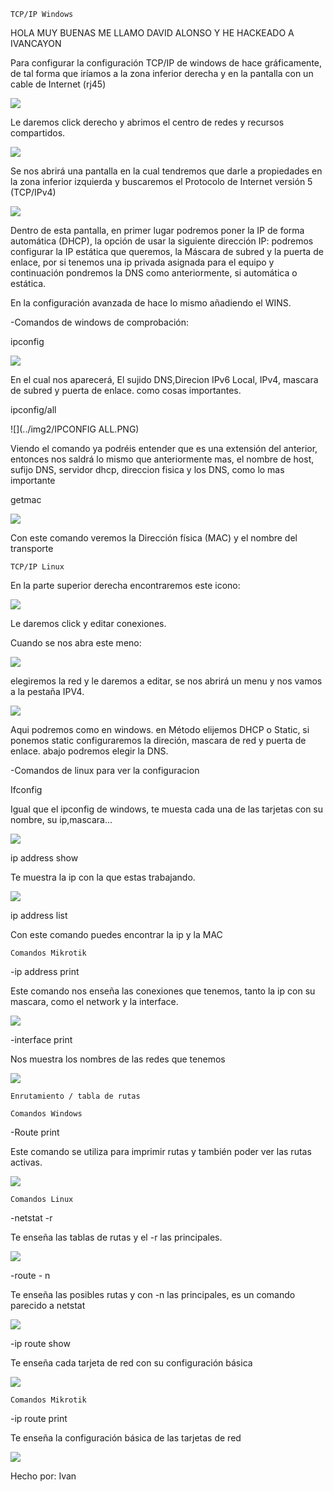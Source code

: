 ﻿	TCP/IP Windows
HOLA MUY BUENAS ME LLAMO DAVID ALONSO Y HE HACKEADO A IVANCAYON



Para configurar la configuración TCP/IP de windows de hace gráficamente, de tal forma que iríamos a la zona inferior derecha y en la pantalla con un cable de Internet (rj45)

![](../img2/portatilctcpi.PNG)


Le daremos click derecho y abrimos el centro de redes y recursos compartidos.

![](../img2/IPCONFIG.PNG)

Se nos abrirá una pantalla en la cual tendremos que darle a propiedades en la zona inferior izquierda y buscaremos el Protocolo de Internet versión 5 (TCP/IPv4)


![](../img2/IPv4.PNG)

Dentro de esta pantalla, en primer lugar podremos poner la IP de forma automática (DHCP), la opción de usar la siguiente dirección IP: podremos configurar la IP estática que queremos, la Máscara de subred y la puerta de enlace, por si tenemos una ip privada asignada para el equipo y continuación pondremos la DNS como anteriormente, si automática o estática.

En la configuración avanzada de hace lo mismo añadiendo el WINS.

-Comandos de windows de comprobación:

ipconfig

![](../img2/IPCONFIG.PNG)

En el cual nos aparecerá, El sujido  DNS,Direcion IPv6 Local, IPv4, mascara de subred y puerta de enlace. como cosas importantes.

ipconfig/all

![](../img2/IPCONFIG ALL.PNG)

Viendo el comando ya podréis entender que es una extensión del anterior, entonces nos saldrá lo mismo que anteriormente mas, el nombre de host, sufijo DNS, servidor dhcp, direccion fisica y los DNS, como lo mas importante

getmac

![](../img2/getmac.PNG)

Con este comando veremos la Dirección física (MAC) y el nombre del transporte 

	TCP/IP Linux

En la parte superior derecha encontraremos este icono:

![](../img2/linuxx.PNG)

Le daremos click  y editar conexiones.

Cuando se nos abra este meno:

![](../img2/linuxconexiones.PNG)

elegiremos la red y le daremos a editar, se nos abrirá un menu y nos vamos a la pestaña IPV4.

![](../img2/editarconexio.PNG)

Aqui podremos como en windows. en Método elijemos DHCP o Static, si ponemos static configuraremos la direción, mascara de red y puerta de enlace. abajo podremos elegir la DNS.

-Comandos de linux para ver la configuracion


Ifconfig

Igual que el ipconfig de windows, te muesta cada una de las tarjetas con su nombre, su ip,mascara...

![](../img2/ifconfig.PNG)

ip address show

Te muestra la ip con la que estas trabajando.

![](../img2/ipaddress.PNG)

ip address list

Con este comando puedes encontrar la ip y la MAC


	Comandos Mikrotik

-ip address print

Este comando nos enseña las conexiones que tenemos, tanto la ip con su mascara, como el network y la interface.

![](../img2/ipaddresprint.PNG)

-interface print 

Nos muestra los nombres de las redes que tenemos

![](../img2/interfaceprint.PNG)


	Enrutamiento / tabla de rutas	

	Comandos Windows

-Route print

Este comando se utiliza para imprimir rutas y también poder ver las rutas activas.

![](../img2/routeprint.PNG)

	Comandos Linux

-netstat -r

Te enseña las tablas de rutas y el -r las principales.

![](../img2/netstatr.PNG)

-route - n

Te enseña las posibles rutas y con -n las principales, es un comando parecido a netstat


![](../img2/routen.PNG)


-ip route show

Te enseña cada tarjeta de red con su configuración básica

![](../img2/iprouteshowlinux.PNG)

	Comandos Mikrotik

-ip route print 

Te enseña la configuración básica de las tarjetas de red

![](../img2/iprouteprintmikro.PNG)


Hecho por: Ivan